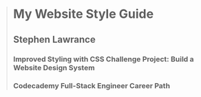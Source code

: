 > # My Website Style Guide
> ## Stephen Lawrance
>### Improved Styling with CSS Challenge Project: Build a Website Design System
>### Codecademy Full-Stack Engineer Career Path